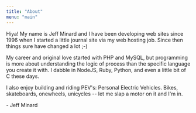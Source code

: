 ```yaml
---
title: "About"
menu: "main"
---
```


Hiya! My name is Jeff Minard and I have been developing web sites since 1996 when I started a little journal site via my web hosting job. Since then things sure have changed a lot ;-)

My career and original love started with PHP and MySQL, but programming is more about understanding the logic of process than the specific language you create it with. I dabble in NodeJS, Ruby, Python, and even a little bit of C these days.

I also enjoy building and riding PEV's: Personal Electric Vehicles. Bikes, skateboards, onewheels, unicycles -- let me slap a motor on it and I'm in.

\- Jeff Minard
